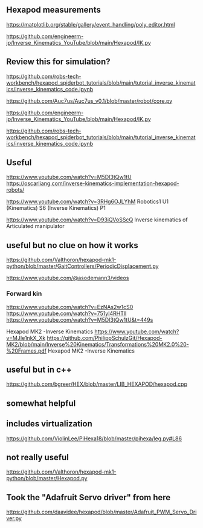 ## Hexapod measurements
https://matplotlib.org/stable/gallery/event_handling/poly_editor.html

https://github.com/engineerm-jp/Inverse_Kinematics_YouTube/blob/main/Hexapod/IK.py

## Review this for simulation?
https://github.com/robs-tech-workbench/hexapod_spiderbot_tutorials/blob/main/tutorial_inverse_kinematics/inverse_kinematics_code.ipynb

https://github.com/Auc7us/Auc7us_v0.1/blob/master/robot/core.py

https://github.com/engineerm-jp/Inverse_Kinematics_YouTube/blob/main/Hexapod/IK.py

https://github.com/robs-tech-workbench/hexapod_spiderbot_tutorials/blob/main/tutorial_inverse_kinematics/inverse_kinematics_code.ipynb

## Useful
https://www.youtube.com/watch?v=M5DI3tQw1tU
https://oscarliang.com/inverse-kinematics-implementation-hexapod-robots/

https://www.youtube.com/watch?v=3RHg6OJLYhM
Robotics1 U1 (Kinematics) S6 (Inverse Kinematics) P1

https://www.youtube.com/watch?v=D93iQVoSScQ
Inverse kinematics of Articulated manipulator


## useful but no clue on how it works
https://github.com/Valthoron/hexapod-mk1-python/blob/master/GaitControllers/PeriodicDisplacement.py

https://www.youtube.com/@asodemann3/videos

### Forward kin
https://www.youtube.com/watch?v=EzNAs2w1cS0
https://www.youtube.com/watch?v=751yl4RHTlI
https://www.youtube.com/watch?v=M5DI3tQw1tU&t=449s

Hexapod MK2 -Inverse Kinematics
https://www.youtube.com/watch?v=MJIe1nkX_Xk
https://github.com/PhilippSchulzGit/Hexapod-MK2/blob/main/Inverse%20Kinematics/Transformations%20MK2.0%20-%20Frames.pdf
Hexapod MK2 -Inverse Kinematics

## useful but in c++
https://github.com/bgreer/HEX/blob/master/LIB_HEXAPOD/hexapod.cpp

## somewhat helpful

## includes virtualization
https://github.com/ViolinLee/PiHexa18/blob/master/pihexa/leg.py#L86 


## not really useful
https://github.com/Valthoron/hexapod-mk1-python/blob/master/Hexapod.py

## Took the "Adafruit Servo driver" from here
https://github.com/daavidee/hexapod/blob/master/Adafruit_PWM_Servo_Driver.py